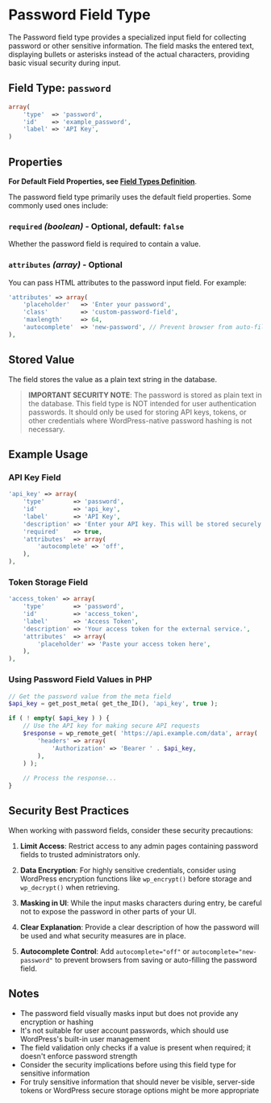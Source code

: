 # Password Field Type

The Password field type provides a specialized input field for collecting password or other sensitive information. The field masks the entered text, displaying bullets or asterisks instead of the actual characters, providing basic visual security during input.

## Field Type: `password`

```php
array(
	'type'  => 'password',
	'id'    => 'example_password',
	'label' => 'API Key',
)
```

## Properties

**For Default Field Properties, see [Field Types Definition](../field-types.md)**.

The password field type primarily uses the default field properties. Some commonly used ones include:

### `required` _(boolean)_ - Optional, default: `false`

Whether the password field is required to contain a value.

### `attributes` _(array)_ - Optional

You can pass HTML attributes to the password input field. For example:

```php
'attributes' => array(
	'placeholder'   => 'Enter your password',
	'class'         => 'custom-password-field',
	'maxlength'     => 64,
	'autocomplete'  => 'new-password', // Prevent browser from auto-filling
),
```

## Stored Value

The field stores the value as a plain text string in the database. 

> **IMPORTANT SECURITY NOTE**: The password is stored as plain text in the database. This field type is NOT intended for user authentication passwords. It should only be used for storing API keys, tokens, or other credentials where WordPress-native password hashing is not necessary.

## Example Usage

### API Key Field

```php
'api_key' => array(
	'type'        => 'password',
	'id'          => 'api_key',
	'label'       => 'API Key',
	'description' => 'Enter your API key. This will be stored securely.',
	'required'    => true,
	'attributes'  => array(
		'autocomplete' => 'off',
	),
),
```

### Token Storage Field

```php
'access_token' => array(
	'type'        => 'password',
	'id'          => 'access_token',
	'label'       => 'Access Token',
	'description' => 'Your access token for the external service.',
	'attributes'  => array(
		'placeholder' => 'Paste your access token here',
	),
),
```

### Using Password Field Values in PHP

```php
// Get the password value from the meta field
$api_key = get_post_meta( get_the_ID(), 'api_key', true );

if ( ! empty( $api_key ) ) {
	// Use the API key for making secure API requests
	$response = wp_remote_get( 'https://api.example.com/data', array(
		'headers' => array(
			'Authorization' => 'Bearer ' . $api_key,
		),
	) );
	
	// Process the response...
}
```

## Security Best Practices

When working with password fields, consider these security precautions:

1. **Limit Access**: Restrict access to any admin pages containing password fields to trusted administrators only.

2. **Data Encryption**: For highly sensitive credentials, consider using WordPress encryption functions like `wp_encrypt()` before storage and `wp_decrypt()` when retrieving.

3. **Masking in UI**: While the input masks characters during entry, be careful not to expose the password in other parts of your UI.

4. **Clear Explanation**: Provide a clear description of how the password will be used and what security measures are in place.

5. **Autocomplete Control**: Add `autocomplete="off"` or `autocomplete="new-password"` to prevent browsers from saving or auto-filling the password field.

## Notes

- The password field visually masks input but does not provide any encryption or hashing
- It's not suitable for user account passwords, which should use WordPress's built-in user management
- The field validation only checks if a value is present when required; it doesn't enforce password strength
- Consider the security implications before using this field type for sensitive information
- For truly sensitive information that should never be visible, server-side tokens or WordPress secure storage options might be more appropriate